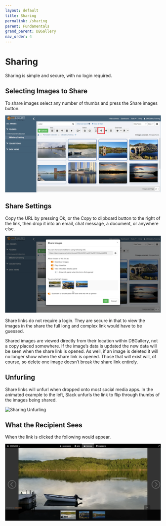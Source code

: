 ```yaml
---
layout: default
title: Sharing
permalink: /sharing
parent: Fundamentals
grand_parent: DBGallery
nav_order: 4
---
```


# Sharing

Sharing is simple and secure, with no login required.

## Selecting Images to Share 
To share images select any number of thumbs and press the Share images button.

![Sharing: Select and Share Button](/assets/Share-Button.webp)

## Share Settings
Copy the URL by pressing Ok, or the Copy to clipboard button to the right of the link, then drop it into an email, chat message, a document, or anywhere else.

![Sharing Popup](/assets/Share-Dialog.webp)

Share links do not require a login.  They are secure in that to view the images in the share the full long and complex link would have to be guessed.

Shared images are viewed directly from their location within DBGallery, not a copy placed somewhere.  If the image’s data is updated the new data will be seen when the share link is opened.  As well, if an image is deleted it will no longer show when the share link is opened.  Those that will exist will, of course, so delete one image doesn’t break the share link entirely.

## Unfurling

Share links will unfurl when dropped onto most social media apps.  In the animated example to the left, Slack unfurls the link to flip through thumbs of the images being shared.

![Sharing Unfurling](/assets/Share-Unfurling.gif)

## What the Recipient Sees

When the link is clicked the following would appear.

![Sharing: What the recipient sees](/assets/Share-Result.webp)
